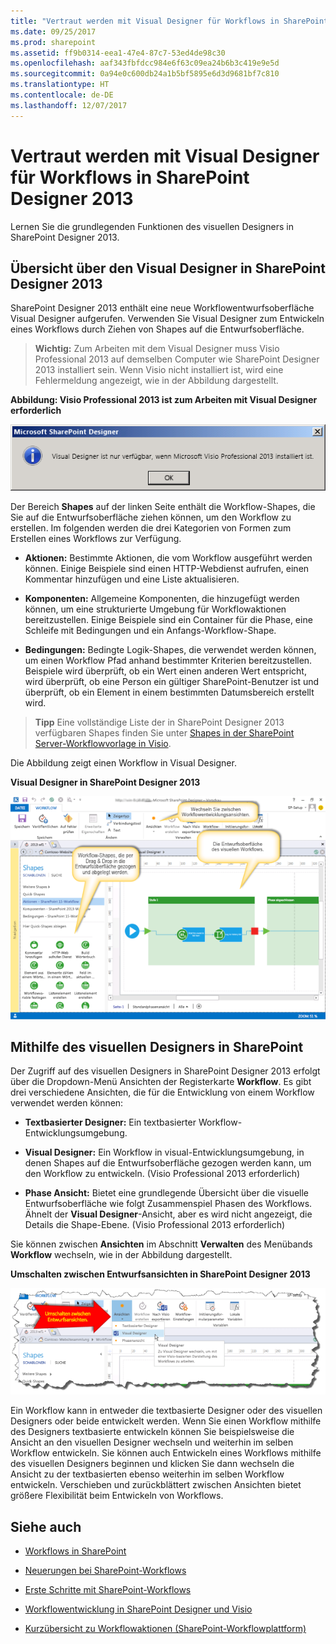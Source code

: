 ```yaml
---
title: "Vertraut werden mit Visual Designer für Workflows in SharePoint Designer 2013"
ms.date: 09/25/2017
ms.prod: sharepoint
ms.assetid: ff9b0314-eea1-47e4-87c7-53ed4de98c30
ms.openlocfilehash: aaf343fbfdcc984e6f63c09ea24b6b3c419e9e5d
ms.sourcegitcommit: 0a94e0c600db24a1b5bf5895e6d3d9681bf7c810
ms.translationtype: HT
ms.contentlocale: de-DE
ms.lasthandoff: 12/07/2017
---
```

# <a name="getting-familiar-with-visual-designer-for-workflow-in-sharepoint-designer-2013"></a>Vertraut werden mit Visual Designer für Workflows in SharePoint Designer 2013
Lernen Sie die grundlegenden Funktionen des visuellen Designers in SharePoint Designer 2013.
## <a name="overview-of-the-visual-designer-in-sharepoint-designer-2013"></a>Übersicht über den Visual Designer in SharePoint Designer 2013
<a name="section1"> </a>

SharePoint Designer 2013 enthält eine neue Workflowentwurfsoberfläche Visual Designer aufgerufen. Verwenden Sie Visual Designer zum Entwickeln eines Workflows durch Ziehen von Shapes auf die Entwurfsoberfläche.
  
    
    

> **Wichtig:** Zum Arbeiten mit dem Visual Designer muss Visio Professional 2013 auf demselben Computer wie SharePoint Designer 2013 installiert sein. Wenn Visio nicht installiert ist, wird eine Fehlermeldung angezeigt, wie in der Abbildung dargestellt. 
  
    
    


**Abbildung: Visio Professional 2013 ist zum Arbeiten mit Visual Designer erforderlich**

  
    
    

  
    
    
![Visual Designer nicht ohne Visio verfügbar](../images/SPD15-VisualDesigner1.png)
  
    
    
Der Bereich **Shapes** auf der linken Seite enthält die Workflow-Shapes, die Sie auf die Entwurfsoberfläche ziehen können, um den Workflow zu erstellen. Im folgenden werden die drei Kategorien von Formen zum Erstellen eines Workflows zur Verfügung.
  
    
    

- **Aktionen:** Bestimmte Aktionen, die vom Workflow ausgeführt werden können. Einige Beispiele sind einen HTTP-Webdienst aufrufen, einen Kommentar hinzufügen und eine Liste aktualisieren.
    
  
- **Komponenten:** Allgemeine Komponenten, die hinzugefügt werden können, um eine strukturierte Umgebung für Workflowaktionen bereitzustellen. Einige Beispiele sind ein Container für die Phase, eine Schleife mit Bedingungen und ein Anfangs-Workflow-Shape.
    
  
- **Bedingungen:** Bedingte Logik-Shapes, die verwendet werden können, um einen Workflow Pfad anhand bestimmter Kriterien bereitzustellen. Beispiele wird überprüft, ob ein Wert einen anderen Wert entspricht, wird überprüft, ob eine Person ein gültiger SharePoint-Benutzer ist und überprüft, ob ein Element in einem bestimmten Datumsbereich erstellt wird.
    
  

    
> **Tipp** Eine vollständige Liste der in SharePoint Designer 2013 verfügbaren Shapes finden Sie unter [Shapes in der SharePoint Server-Workflowvorlage in Visio](shapes-in-the-sharepoint-server-workflow-template-in-visio.md).
  
    
    

Die Abbildung zeigt einen Workflow in Visual Designer.
  
    
    

**Visual Designer in SharePoint Designer 2013**

  
    
    

  
    
    
![Visual Designer in SharePoint Designer 2013](../images/SPD15-VisualDesigner2.png)
  
    
    

  
    
    

  
    
    

## <a name="using-the-visual-designer-in-sharepoint"></a>Mithilfe des visuellen Designers in SharePoint
<a name="section2"> </a>

Der Zugriff auf des visuellen Designers in SharePoint Designer 2013 erfolgt über die Dropdown-Menü Ansichten der Registerkarte **Workflow**. Es gibt drei verschiedene Ansichten, die für die Entwicklung von einem Workflow verwendet werden können:
  
    
    

- **Textbasierter Designer:** Ein textbasierter Workflow-Entwicklungsumgebung.
    
  
- **Visual Designer:** Ein Workflow in visual-Entwicklungsumgebung, in denen Shapes auf die Entwurfsoberfläche gezogen werden kann, um den Workflow zu entwickeln. (Visio Professional 2013 erforderlich)
    
  
- **Phase Ansicht:** Bietet eine grundlegende Übersicht über die visuelle Entwurfsoberfläche wie folgt Zusammenspiel Phasen des Workflows. Ähnelt der **Visual Designer**-Ansicht, aber es wird nicht angezeigt, die Details die Shape-Ebene. (Visio Professional 2013 erforderlich)
    
  
Sie können zwischen **Ansichten** im Abschnitt **Verwalten** des Menübands **Workflow** wechseln, wie in der Abbildung dargestellt.
  
    
    

**Umschalten zwischen Entwurfsansichten in SharePoint Designer 2013**

  
    
    

  
    
    
![Umschalten zwischen Entwurfsansichten.](../images/SPD15-VisualDesigner3.png)
  
    
    
Ein Workflow kann in entweder die textbasierte Designer oder des visuellen Designers oder beide entwickelt werden. Wenn Sie einen Workflow mithilfe des Designers textbasierte entwickeln können Sie beispielsweise die Ansicht an den visuellen Designer wechseln und weiterhin im selben Workflow entwickeln. Sie können auch Entwickeln eines Workflows mithilfe des visuellen Designers beginnen und klicken Sie dann wechseln die Ansicht zu der textbasierten ebenso weiterhin im selben Workflow entwickeln. Verschieben und zurückblättert zwischen Ansichten bietet größere Flexibilität beim Entwickeln von Workflows.
  
    
    

## <a name="see-also"></a>Siehe auch
<a name="bk_addresources"> </a>


-  [Workflows in SharePoint ](http://technet.microsoft.com/de-DE/sharepoint/jj556245.aspx)
    
  
-  [Neuerungen bei SharePoint-Workflows](http://msdn.microsoft.com/library/6ab8a28b-fa2f-4530-8b55-a7f663bf15ea.aspx)
    
  
-  [Erste Schritte mit SharePoint-Workflows](http://msdn.microsoft.com/library/cc73be76-a329-449f-90ab-86822b1c2ee8.aspx)
    
  
-  [Workflowentwicklung in SharePoint Designer und Visio](workflow-development-in-sharepoint-designer-and-visio.md)
    
  
-  [Kurzübersicht zu Workflowaktionen (SharePoint-Workflowplattform)](workflow-actions-quick-reference-sharepoint-workflow-platform.md)
    
  

